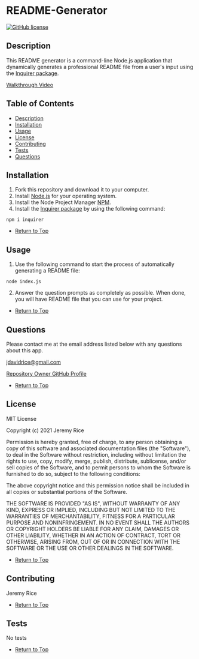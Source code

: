 # README-Generator 
[![GitHub license](https://img.shields.io/github/license/jdavidrice/README-Generator)](https://github.com/jdavidrice/README-Generator/blob/master/LICENSE)
## Description 

This README generator is a command-line Node.js application that dynamically generates a professional README file from a user's input using the [Inquirer package](https://www.npmjs.com/package/inquirer).

[Walkthrough Video](https://drive.google.com/file/d/1ckqmNw_jXqsfP2GgDb8lv5rJ2Sq1aI-M/preview)

## Table of Contents

*   [Description](#Description)
*   [Installation](#Installation)
*   [Usage](#Usage)
*   [License](#License)
*   [Contributing](#Contributing)
*   [Tests](#Tests)
*   [Questions](#Questions)

## Installation

1.  Fork this repository and download it to your computer.
2.  Install [Node.js](https://nodejs.org/en/download/) for your operating system. 
3.  Install the Node Project Manager [NPM](https://docs.npmjs.com/downloading-and-installing-node-js-and-npm).
4.  Install the [Inquirer package](https://www.npmjs.com/package/inquirer) by using the following command:
```
npm i inquirer
```
*   [Return to Top](#README-Generator)

## Usage 

1. Use the following command to start the process of automatically generating a README file:
```
node index.js
```
2. Answer the question prompts as completely as possible. When done, you will have README file that you can use for your project.  

*   [Return to Top](#README-Generator)

## Questions

Please contact me at the email address listed below with any questions about this app. 

[jdavidrice@gmail.com](mailto:jdavidrice@gmail.com)

[Repository Owner GitHub Profile](https://github.com/jdavidrice)

*   [Return to Top](#README-Generator)

## License

MIT License

Copyright (c) 2021 Jeremy Rice

Permission is hereby granted, free of charge, to any person obtaining a copy
of this software and associated documentation files (the "Software"), to deal
in the Software without restriction, including without limitation the rights
to use, copy, modify, merge, publish, distribute, sublicense, and/or sell
copies of the Software, and to permit persons to whom the Software is
furnished to do so, subject to the following conditions:

The above copyright notice and this permission notice shall be included in all
copies or substantial portions of the Software.

THE SOFTWARE IS PROVIDED "AS IS", WITHOUT WARRANTY OF ANY KIND, EXPRESS OR
IMPLIED, INCLUDING BUT NOT LIMITED TO THE WARRANTIES OF MERCHANTABILITY,
FITNESS FOR A PARTICULAR PURPOSE AND NONINFRINGEMENT. IN NO EVENT SHALL THE
AUTHORS OR COPYRIGHT HOLDERS BE LIABLE FOR ANY CLAIM, DAMAGES OR OTHER
LIABILITY, WHETHER IN AN ACTION OF CONTRACT, TORT OR OTHERWISE, ARISING FROM,
OUT OF OR IN CONNECTION WITH THE SOFTWARE OR THE USE OR OTHER DEALINGS IN THE
SOFTWARE.

*   [Return to Top](#README-Generator)

## Contributing

  Jeremy Rice

*   [Return to Top](#README-Generator)

## Tests

No tests

*   [Return to Top](#README-Generator)